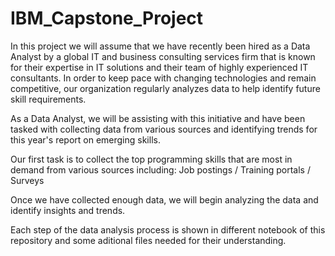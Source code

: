 # IBM_Capstone_Project

In this project we will assume that we have recently been hired as a Data Analyst by a global IT and business consulting services firm that is known for their expertise in IT solutions and their team of highly experienced IT consultants. In order to keep pace with changing technologies and remain competitive, our organization regularly analyzes data to help identify future skill requirements.

As a Data Analyst, we will be assisting with this initiative and have been tasked with collecting data from various sources and identifying trends for this year's report on emerging skills.

Our first task is to collect the top programming skills that are most in demand from various sources including: Job postings / Training portals / Surveys

Once we have collected enough data, we will begin analyzing the data and identify insights and trends.

Each step of the data analysis process is shown in different notebook of this repository and some aditional files needed for their understanding.
